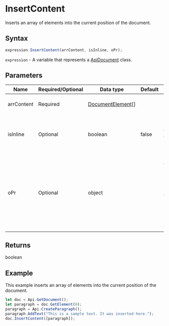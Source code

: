 # InsertContent

Inserts an array of elements into the current position of the document.

## Syntax

```javascript
expression.InsertContent(arrContent, isInline, oPr);
```

`expression` - A variable that represents a [ApiDocument](../ApiDocument.md) class.

## Parameters

| **Name** | **Required/Optional** | **Data type** | **Default** | **Description** |
| ------------- | ------------- | ------------- | ------------- | ------------- |
| arrContent | Required | [DocumentElement](../../Enumeration/DocumentElement.md)[] |  | An array of elements to insert. |
| isInline | Optional | boolean | false | Inline insert or not (works only for the last and the first element and only if it's a paragraph). |
| oPr | Optional | object |  | Specifies that text and paragraph document properties are preserved for the inserted elements. \nThe object should look like this: &#123;"KeepTextOnly": true&#125;. |

## Returns

boolean

## Example

This example inserts an array of elements into the current position of the document.

```javascript editor-docx
let doc = Api.GetDocument();
let paragraph = doc.GetElement(0);
paragraph = Api.CreateParagraph();
paragraph.AddText("This is a sample text. It was inserted here.");
doc.InsertContent([paragraph]);
```
